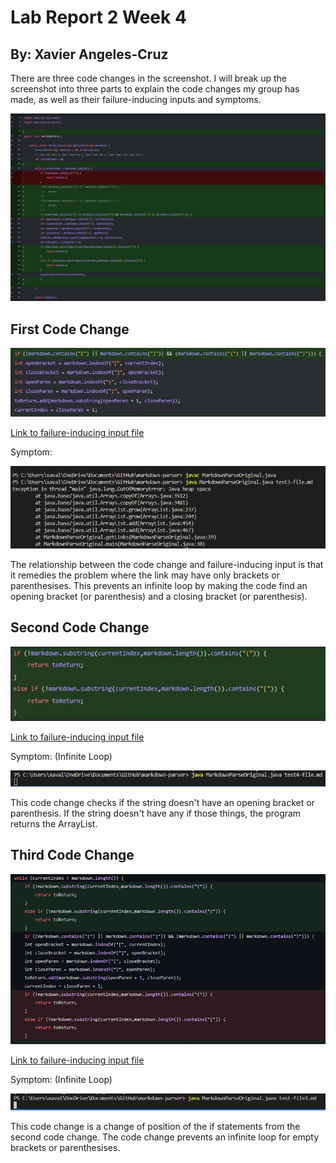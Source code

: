 # Lab Report 2 Week 4

## By: Xavier Angeles-Cruz

There are three code changes in the screenshot. I will break up the screenshot into three parts to explain the code changes my group has made, as well as their failure-inducing inputs and symptoms.


![changecodeiff](changecodediffcopy.JPG)


## First Code Change


![firstcodechange](Capture.JPG)


[Link to failure-inducing input file](https://github.com/XAVIERALBERT/markdown-parser/blob/main/test4-file.md) 

Symptom:


![Symptom](symptom.JPG)

The relationship between the code change and failure-inducing input is that it remedies the problem where the link may have only brackets or parenthesises. This prevents an infinite loop by making the code find an opening bracket (or parenthesis) and a closing bracket (or parenthesis).


## Second Code Change


![secondcodechange](Capture12233.JPG)


[Link to failure-inducing input file](https://github.com/XAVIERALBERT/markdown-parser/blob/main/test3-file.md) 

Symptom: (Infinite Loop)


![Symptom](Symptom1.JPG)

This code change checks if the string doesn't have an opening bracket or parenthesis. If the string doesn't have any if those things, the program returns the ArrayList.


## Third Code Change


![thirdcodechange](Capture34.JPG)


[Link to failure-inducing input file](https://github.com/XAVIERALBERT/markdown-parser/blob/main/test-file3.md)

Symptom: (Infinite Loop)


![Symptom](infinite.JPG)

This code change is a change of position of the if statements from the second code change. The code change prevents an infinite loop for empty brackets or parenthesises. 
